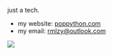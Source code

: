 just a tech.


- my website: [poppython.com](https://poppython.com/)
- my email: <a href="mailto:rmlzy@outlook.com">rmlzy@outlook.com</a>

![](https://github-profile-trophy.vercel.app/?username=rmlzy)
